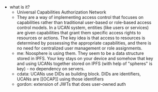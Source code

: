   * what is it?
    * Universal Capabilities Authorization Network
    * They are a way of implementing access control that focuses on capabilities rather than traditional user-based or role-based access control models. In a UCAN system, entities (like users or services) are given capabilities that grant them specific access rights to resources or actions. The key idea is that access to resources is determined by possessing the appropriate capabilities, and there is no need for centralized user management or role assignments.
    * me: Noosphere is using them. They seem to be a data structure stored in IPFS. Your key stays on your device and somehow that key and using UCANs together stored on IPFS (with help of "spheres" is key) - no dependency on servers.
    * cdata: UCANs use DIDs as building block. DIDs are identifiers, UCANs are [[OCAP]] using those identifiers
    * gordon: extension of JWTs that does user-owned auth